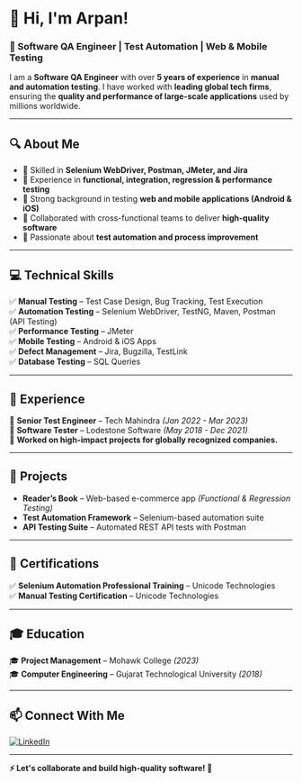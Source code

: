 # 👋 Hi, I'm Arpan!  
### 🚀 Software QA Engineer | Test Automation | Web & Mobile Testing  

I am a **Software QA Engineer** with over **5 years of experience** in **manual and automation testing**. I have worked with **leading global tech firms**, ensuring the **quality and performance of large-scale applications** used by millions worldwide.  

---

## 🔍 About Me  
- 🔹 Skilled in **Selenium WebDriver, Postman, JMeter, and Jira**  
- 🔹 Experience in **functional, integration, regression & performance testing**  
- 🔹 Strong background in testing **web and mobile applications (Android & iOS)**  
- 🔹 Collaborated with cross-functional teams to deliver **high-quality software**  
- 🔹 Passionate about **test automation and process improvement**  

---

## 💻 Technical Skills  
✅ **Manual Testing** – Test Case Design, Bug Tracking, Test Execution  
✅ **Automation Testing** – Selenium WebDriver, TestNG, Maven, Postman (API Testing)  
✅ **Performance Testing** – JMeter  
✅ **Mobile Testing** – Android & iOS Apps  
✅ **Defect Management** – Jira, Bugzilla, TestLink  
✅ **Database Testing** – SQL Queries  

---

## 💼 Experience  
🔹 **Senior Test Engineer** – Tech Mahindra _(Jan 2022 - Mar 2023)_  
🔹 **Software Tester** – Lodestone Software _(May 2018 - Dec 2021)_  
🔹 **Worked on high-impact projects for globally recognized companies.**  

---

## 📂 Projects  
- **Reader’s Book** – Web-based e-commerce app _(Functional & Regression Testing)_  
- **Test Automation Framework** – Selenium-based automation suite  
- **API Testing Suite** – Automated REST API tests with Postman  

---

## 📜 Certifications  
✅ **Selenium Automation Professional Training** – Unicode Technologies  
✅ **Manual Testing Certification** – Unicode Technologies  

---

## 🎓 Education  
🎓 **Project Management** – Mohawk College _(2023)_  
🎓 **Computer Engineering** – Gujarat Technological University _(2018)_  

---

## 📫 Connect With Me  
[![LinkedIn](https://img.shields.io/badge/LinkedIn-Profile-blue?style=flat&logo=linkedin)](https://www.linkedin.com/in/arpan-trivedi)   

---

**⚡ Let's collaborate and build high-quality software! 🚀**  
